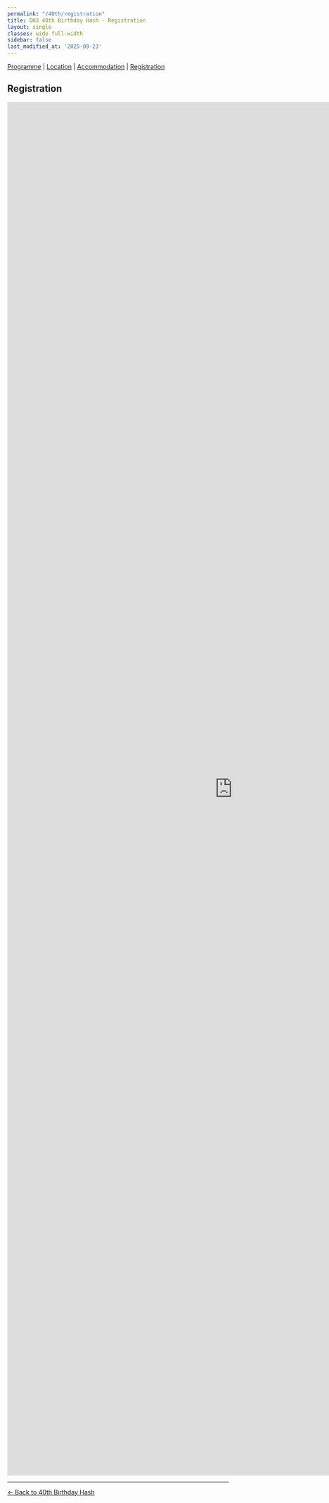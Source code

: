 ```yaml
---
permalink: "/40th/registration"
title: DH3 40th Birthday Hash - Registration
layout: single
classes: wide full-width
sidebar: false
last_modified_at: '2025-09-23'
---
```


[Programme](/40th/programme) | [Location](/40th/location) | [Accommodation](/40th/accommodation) | [Registration](#registration)

## Registration

<iframe src="https://docs.google.com/forms/d/e/1FAIpQLSfVjLBpQPYwrjKBvqyB467bnnPUXg40wUwvr9kgXYwqGm2uzQ/viewform?embedded=true" width="1024" height="3119" frameborder="0" marginheight="0" marginwidth="0">Loading…</iframe>

---

[← Back to 40th Birthday Hash](/40th)